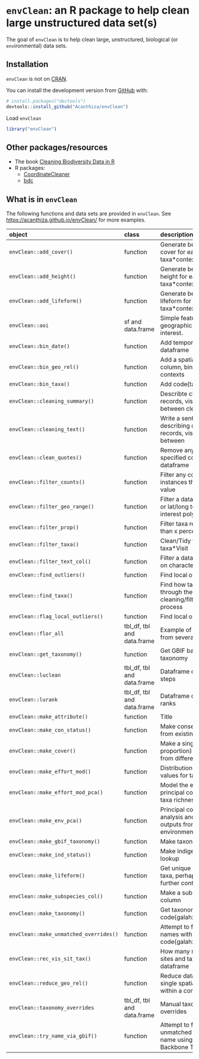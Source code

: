 
<!-- README.md is generated from README.Rmd. Please edit that file -->

# `envClean`: an R package to help clean large unstructured data set(s)

<!-- badges: start -->
<!-- badges: end -->

The goal of `envClean` is to help clean large, unstructured, biological
(or `env`ironmental) data sets.

## Installation

`envClean` is not on [CRAN](https://CRAN.R-project.org).

You can install the development version from
[GitHub](https://github.com/) with:

``` r
# install.packages("devtools")
devtools::install_github("Acanthiza/envClean")
```

Load `envClean`

``` r
library("envClean")
```

## Other packages/resources

- The book [Cleaning Biodiversity Data in
  R](https://cleaning-data-r.ala.org.au/)
- R packages:
  - [CoordinateCleaner](https://cran.r-project.org/web/packages/CoordinateCleaner/vignettes/Cleaning_GBIF_data_with_CoordinateCleaner.html)
  - [bdc](https://cran.r-project.org/web/packages/bdc/index.html)

## What is in `envClean`

The following functions and data sets are provided in `envClean`. See
<https://acanthiza.github.io/envClean/> for more examples.

| object                                 | class                      | description                                                                   |
|:---------------------------------------|:---------------------------|:------------------------------------------------------------------------------|
| `envClean::add_cover()`                | function                   | Generate best guess of cover for each taxa\*context                           |
| `envClean::add_height()`               | function                   | Generate best guess of height for each taxa\*context                          |
| `envClean::add_lifeform()`             | function                   | Generate best guess of lifeform for each taxa\*context                        |
| `envClean::aoi`                        | sf and data.frame          | Simple feature to define a geographic area of interest.                       |
| `envClean::bin_date()`                 | function                   | Add temporal bins to a dataframe                                              |
| `envClean::bin_geo_rel()`              | function                   | Add a spatial reliability column, binned to contexts                          |
| `envClean::bin_taxa()`                 | function                   | Add code{taxa} column                                                         |
| `envClean::cleaning_summary()`         | function                   | Describte change in taxa, records, visits and sites between cleaning steps    |
| `envClean::cleaning_text()`            | function                   | Write a sentence describing change in taxa, records, visits and sites between |
| `envClean::clean_quotes()`             | function                   | Remove any ’ or ” from specified columns in a dataframe                       |
| `envClean::filter_counts()`            | function                   | Filter any context with less instances than a threshold value                 |
| `envClean::filter_geo_range()`         | function                   | Filter a dataframe with e/n or lat/long to an area of interest polygon (sf)   |
| `envClean::filter_prop()`              | function                   | Filter taxa recorded at less than x percent of visits                         |
| `envClean::filter_taxa()`              | function                   | Clean/Tidy to one row per taxa\*Visit                                         |
| `envClean::filter_text_col()`          | function                   | Filter a dataframe column on character string(s)                              |
| `envClean::find_outliers()`            | function                   | Find local outliers                                                           |
| `envClean::find_taxa()`                | function                   | Find how taxa changed through the cleaning/filtering/tidying process          |
| `envClean::flag_local_outliers()`      | function                   | Find local outliers                                                           |
| `envClean::flor_all`                   | tbl_df, tbl and data.frame | Example of data combined from several data sources.                           |
| `envClean::get_taxonomy()`             | function                   | Get GBIF backbone taxonomy                                                    |
| `envClean::luclean`                    | tbl_df, tbl and data.frame | Dataframe of cleaning steps                                                   |
| `envClean::lurank`                     | tbl_df, tbl and data.frame | Dataframe of taxonomic ranks                                                  |
| `envClean::make_attribute()`           | function                   | Title                                                                         |
| `envClean::make_con_status()`          | function                   | Make conservation status from existing status codes                           |
| `envClean::make_cover()`               | function                   | Make a single (numeric, proportion) cover column from different sorts of      |
| `envClean::make_effort_mod()`          | function                   | Distribution of credible values for taxa richness.                            |
| `envClean::make_effort_mod_pca()`      | function                   | Model the effect of principal components on taxa richness.                    |
| `envClean::make_env_pca()`             | function                   | Principal components analysis and various outputs from environmental data     |
| `envClean::make_gbif_taxonomy()`       | function                   | Make taxonomy lookups                                                         |
| `envClean::make_ind_status()`          | function                   | Make indigenous status lookup                                                 |
| `envClean::make_lifeform()`            | function                   | Get unique lifeform across taxa, perhaps including further context            |
| `envClean::make_subspecies_col()`      | function                   | Make a subspecies column                                                      |
| `envClean::make_taxonomy()`            | function                   | Get taxonomy via code{galah::taxa_search()}                                   |
| `envClean::make_unmatched_overrides()` | function                   | Attempt to find a taxa for names with no match in code{galah::search_taxa()}  |
| `envClean::rec_vis_sit_tax()`          | function                   | How many records, visits, sites and taxa in a dataframe                       |
| `envClean::reduce_geo_rel()`           | function                   | Reduce data frame to a single spatial reliability within a context            |
| `envClean::taxonomy_overrides`         | tbl_df, tbl and data.frame | Manual taxonomic overrides                                                    |
| `envClean::try_name_via_gbif()`        | function                   | Attempt to find an unmatched scientific name using GBIF Backbone Taxonomy     |
